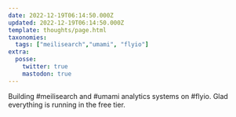 ```yaml
---
date: 2022-12-19T06:14:50.000Z
updated: 2022-12-19T06:14:50.000Z
template: thoughts/page.html
taxonomies:
  tags: ["meilisearch","umami", "flyio"]
extra:
  posse:
    twitter: true
    mastodon: true
---
```


Building #meilisearch and #umami analytics systems on #flyio. Glad everything is running in the free tier.
